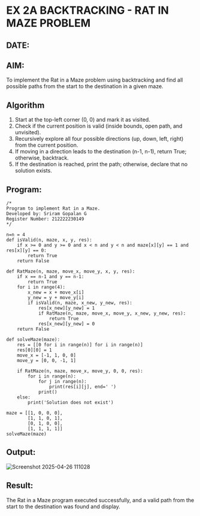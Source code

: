 # EX 2A BACKTRACKING - RAT IN MAZE PROBLEM
## DATE:
## AIM:
To implement the Rat in a Maze problem using backtracking and find all possible paths from the start to the destination in a given maze.


## Algorithm
1. Start at the top-left corner (0, 0) and mark it as visited.
2. Check if the current position is valid (inside bounds, open path, and unvisited).
3. Recursively explore all four possible directions (up, down, left, right) from the current position.
3. If moving in a direction leads to the destination (n-1, n-1), return True; otherwise, backtrack.
4. If the destination is reached, print the path; otherwise, declare that no solution exists.

## Program:
```
/*
Program to implement Rat in a Maze.
Developed by: Sriram Gopalan G
Register Number: 212222230149
*/
```
```
n=n = 4
def isValid(n, maze, x, y, res):
	if x >= 0 and y >= 0 and x < n and y < n and maze[x][y] == 1 and res[x][y] == 0:
		return True
	return False

def RatMaze(n, maze, move_x, move_y, x, y, res):
	if x == n-1 and y == n-1:
		return True
	for i in range(4):
		x_new = x + move_x[i]
		y_new = y + move_y[i]
		if isValid(n, maze, x_new, y_new, res):
			res[x_new][y_new] = 1
			if RatMaze(n, maze, move_x, move_y, x_new, y_new, res):
				return True
			res[x_new][y_new] = 0
	return False

def solveMaze(maze):
	res = [[0 for i in range(n)] for i in range(n)]
	res[0][0] = 1
	move_x = [-1, 1, 0, 0]
	move_y = [0, 0, -1, 1]

	if RatMaze(n, maze, move_x, move_y, 0, 0, res):
		for i in range(n):
			for j in range(n):
				print(res[i][j], end=' ')
			print()
	else:
		print('Solution does not exist')

maze = [[1, 0, 0, 0],
		[1, 1, 0, 1],
		[0, 1, 0, 0],
		[1, 1, 1, 1]]
solveMaze(maze)
```

## Output:
![Screenshot 2025-04-26 111028](https://github.com/user-attachments/assets/9735aec4-b09d-45f3-9d82-810486ec3736)




## Result:
The Rat in a Maze program executed successfully, and a valid path from the start to the destination was found and display.

